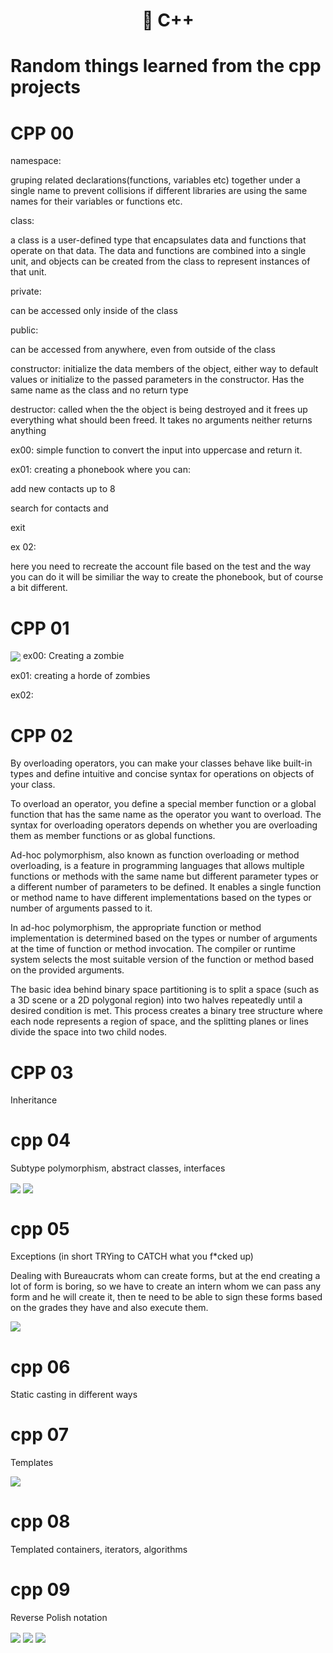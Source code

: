 <h1 align="center">
	📖 C++
</h1>

# Random things learned from the cpp projects

# CPP 00
namespace:

gruping related declarations(functions, variables etc) together under a single name
to prevent collisions if different libraries are using the same names for their variables
or functions etc.

class:

a class is a user-defined type that encapsulates data and functions that operate on that data.
The data and functions are combined into a single unit, and objects can be created from the class
to represent instances of that unit.

private:

can be accessed only inside of the class

public:

can be accessed from anywhere, even from outside of the class

constructor:
initialize the data members of the object, either way to default values or initialize to the passed
parameters in the constructor. Has the same name as the class and no return type

destructor:
called when the the object is being destroyed and it frees up everything what should been freed. It
takes no arguments neither returns anything

ex00:
simple function to convert the input into uppercase and return it.

ex01:
creating a phonebook where you can:

add new contacts up to 8

search for contacts and

exit

ex 02:

here you need to recreate the account file based on the test and the way you can do it will be similiar the way to create the phonebook, but of course a bit different.

# CPP 01
<img align=center src="https://github.com/zstenger93/CPP/blob/master/images/braaiinnzzz.jpeg">
ex00:
Creating a zombie

ex01:
creating a horde of zombies

ex02:


# CPP 02

By overloading operators, you can make your classes behave like built-in types and
define intuitive and concise syntax for operations on objects of your class.

To overload an operator, you define a special member function or a global function
that has the same name as the operator you want to overload. The syntax for overloading
operators depends on whether you are overloading them as member functions or as global functions.

Ad-hoc polymorphism, also known as function overloading or method overloading, is a feature in programming languages
that allows multiple functions or methods with the same name but different parameter types or a different number of
parameters to be defined. It enables a single function or method name to have different
implementations based on the types or number of arguments passed to it.

In ad-hoc polymorphism, the appropriate function or method implementation is determined based on the types or number
of arguments at the time of function or method invocation. The compiler or runtime system selects the most suitable
version of the function or method based on the provided arguments.

The basic idea behind binary space partitioning is to split a space (such as a 3D scene
or a 2D polygonal region) into two halves repeatedly until a desired condition is met.
This process creates a binary tree structure where each node represents a region of space,
and the splitting planes or lines divide the space into two child nodes.

# CPP 03

Inheritance

# cpp 04

Subtype polymorphism, abstract classes, interfaces

<img align=center src="https://github.com/zstenger93/CPP/blob/master/images/claptrap.jpeg">

<img align=center src="https://github.com/zstenger93/CPP/blob/master/images/poly.png">

# cpp 05

Exceptions (in short TRYing to CATCH what you f*cked up)

Dealing with Bureaucrats whom can create forms, but at the end creating a lot of form is boring, so we have to create an intern whom we can pass any form and he will create it, then te need to be able to sign these forms based on the grades they have and also execute them.

<img align=center src="https://github.com/zstenger93/CPP/blob/master/images/anyway.png">

# cpp 06

Static casting in different ways

# cpp 07

Templates

<img align=center src="https://github.com/zstenger93/CPP/blob/master/images/template.png">

# cpp 08

Templated containers, iterators, algorithms

# cpp 09

Reverse Polish notation

<img align=center src="https://github.com/zstenger93/CPP/blob/master/images/ford.png">

<img align=center src="https://github.com/zstenger93/CPP/blob/master/images/johnson.jpeg">

<img align=center src="https://github.com/zstenger93/CPP/blob/master/images/algorithm.jpeg">
